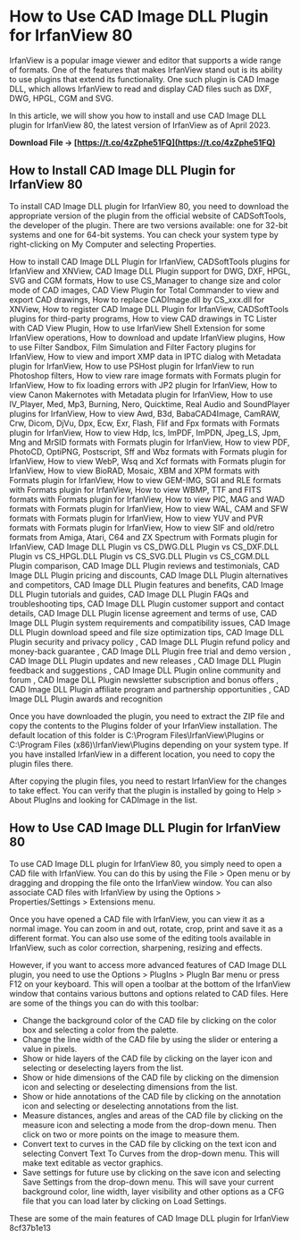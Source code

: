 # How to Use CAD Image DLL Plugin for IrfanView 80
 
IrfanView is a popular image viewer and editor that supports a wide range of formats. One of the features that makes IrfanView stand out is its ability to use plugins that extend its functionality. One such plugin is CAD Image DLL, which allows IrfanView to read and display CAD files such as DXF, DWG, HPGL, CGM and SVG.
 
In this article, we will show you how to install and use CAD Image DLL plugin for IrfanView 80, the latest version of IrfanView as of April 2023.
 
**Download File → [https://t.co/4zZphe51FQ](https://t.co/4zZphe51FQ)**


 
## How to Install CAD Image DLL Plugin for IrfanView 80
 
To install CAD Image DLL plugin for IrfanView 80, you need to download the appropriate version of the plugin from the official website of CADSoftTools, the developer of the plugin. There are two versions available: one for 32-bit systems and one for 64-bit systems. You can check your system type by right-clicking on My Computer and selecting Properties.
 
How to install CAD Image DLL Plugin for IrfanView,  CADSoftTools plugins for IrfanView and XNView,  CAD Image DLL Plugin support for DWG, DXF, HPGL, SVG and CGM formats,  How to use CS\_Manager to change size and color mode of CAD images,  CAD View Plugin for Total Commander to view and export CAD drawings,  How to replace CADImage.dll by CS\_xxx.dll for XNView,  How to register CAD Image DLL Plugin for IrfanView,  CADSoftTools plugins for third-party programs,  How to view CAD drawings in TC Lister with CAD View Plugin,  How to use IrfanView Shell Extension for some IrfanView operations,  How to download and update IrfanView plugins,  How to use Filter Sandbox, Film Simulation and Filter Factory plugins for IrfanView,  How to view and import XMP data in IPTC dialog with Metadata plugin for IrfanView,  How to use PSHost plugin for IrfanView to run Photoshop filters,  How to view rare image formats with Formats plugin for IrfanView,  How to fix loading errors with JP2 plugin for IrfanView,  How to view Canon Makernotes with Metadata plugin for IrfanView,  How to use IV\_Player, Med, Mp3, Burning, Nero, Quicktime, Real Audio and SoundPlayer plugins for IrfanView,  How to view Awd, B3d, BabaCAD4Image, CamRAW, Crw, Dicom, DjVu, Dpx, Ecw, Exr, Flash, Flif and Fpx formats with Formats plugin for IrfanView,  How to view Hdp, Ics, ImPDF, ImPDN, Jpeg\_LS, Jpm, Mng and MrSID formats with Formats plugin for IrfanView,  How to view PDF, PhotoCD, OptiPNG, Postscript, Sff and Wbz formats with Formats plugin for IrfanView,  How to view WebP, Wsq and Xcf formats with Formats plugin for IrfanView,  How to view BioRAD, Mosaic, XBM and XPM formats with Formats plugin for IrfanView,  How to view GEM-IMG, SGI and RLE formats with Formats plugin for IrfanView,  How to view WBMP, TTF and FITS formats with Formats plugin for IrfanView,  How to view PIC, MAG and WAD formats with Formats plugin for IrfanView,  How to view WAL, CAM and SFW formats with Formats plugin for IrfanView,  How to view YUV and PVR formats with Formats plugin for IrfanView,  How to view SIF and old/retro formats from Amiga, Atari, C64 and ZX Spectrum with Formats plugin for IrfanView,  CAD Image DLL Plugin vs CS\_DWG.DLL Plugin vs CS\_DXF.DLL Plugin vs CS\_HPGL.DLL Plugin vs CS\_SVG.DLL Plugin vs CS\_CGM.DLL Plugin comparison,  CAD Image DLL Plugin reviews and testimonials,  CAD Image DLL Plugin pricing and discounts,  CAD Image DLL Plugin alternatives and competitors,  CAD Image DLL Plugin features and benefits,  CAD Image DLL Plugin tutorials and guides,  CAD Image DLL Plugin FAQs and troubleshooting tips,  CAD Image DLL Plugin customer support and contact details,  CAD Image DLL Plugin license agreement and terms of use,  CAD Image DLL Plugin system requirements and compatibility issues,  CAD Image DLL Plugin download speed and file size optimization tips,  CAD Image DLL Plugin security and privacy policy ,  CAD Image DLL Plugin refund policy and money-back guarantee ,  CAD Image DLL Plugin free trial and demo version ,  CAD Image DLL Plugin updates and new releases ,  CAD Image DLL Plugin feedback and suggestions ,  CAD Image DLL Plugin online community and forum ,  CAD Image DLL Plugin newsletter subscription and bonus offers ,  CAD Image DLL Plugin affiliate program and partnership opportunities ,  CAD Image DLL Plugin awards and recognition
 
Once you have downloaded the plugin, you need to extract the ZIP file and copy the contents to the Plugins folder of your IrfanView installation. The default location of this folder is C:\Program Files\IrfanView\Plugins or C:\Program Files (x86)\IrfanView\Plugins depending on your system type. If you have installed IrfanView in a different location, you need to copy the plugin files there.
 
After copying the plugin files, you need to restart IrfanView for the changes to take effect. You can verify that the plugin is installed by going to Help > About PlugIns and looking for CADImage in the list.
 
## How to Use CAD Image DLL Plugin for IrfanView 80
 
To use CAD Image DLL plugin for IrfanView 80, you simply need to open a CAD file with IrfanView. You can do this by using the File > Open menu or by dragging and dropping the file onto the IrfanView window. You can also associate CAD files with IrfanView by using the Options > Properties/Settings > Extensions menu.
 
Once you have opened a CAD file with IrfanView, you can view it as a normal image. You can zoom in and out, rotate, crop, print and save it as a different format. You can also use some of the editing tools available in IrfanView, such as color correction, sharpening, resizing and effects.
 
However, if you want to access more advanced features of CAD Image DLL plugin, you need to use the Options > PlugIns > PlugIn Bar menu or press F12 on your keyboard. This will open a toolbar at the bottom of the IrfanView window that contains various buttons and options related to CAD files. Here are some of the things you can do with this toolbar:
 
- Change the background color of the CAD file by clicking on the color box and selecting a color from the palette.
- Change the line width of the CAD file by using the slider or entering a value in pixels.
- Show or hide layers of the CAD file by clicking on the layer icon and selecting or deselecting layers from the list.
- Show or hide dimensions of the CAD file by clicking on the dimension icon and selecting or deselecting dimensions from the list.
- Show or hide annotations of the CAD file by clicking on the annotation icon and selecting or deselecting annotations from the list.
- Measure distances, angles and areas of the CAD file by clicking on the measure icon and selecting a mode from the drop-down menu. Then click on two or more points on the image to measure them.
- Convert text to curves in the CAD file by clicking on the text icon and selecting Convert Text To Curves from the drop-down menu. This will make text editable as vector graphics.
- Save settings for future use by clicking on the save icon and selecting Save Settings from the drop-down menu. This will save your current background color, line width, layer visibility and other options as a CFG file that you can load later by clicking on Load Settings.

These are some of the main features of CAD Image DLL plugin for IrfanView
 8cf37b1e13
 
